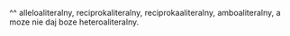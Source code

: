 ^^ alleloaliteralny, reciprokaliteralny, reciprokaaliteralny, amboaliteralny, a moze nie daj boze heteroaliteralny. 
